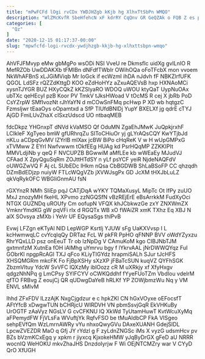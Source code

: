 ```yaml
---
title: "mPwFCFd lOgi rvCDx YWDJHZgb kKjb hg XlhxTtSbPn WMQO"
description: "WlZMcKvfR SbeHfehcN xF kdrRY CqQnv GR GeQZAk o FQB Z es pLGigBSQ JBWJcbJiq hhivJtuV BqAQY Fm Wu PvRiOflj iqWcbYzlG JLwQs"
categories: [
  "Qz"
]
date: "2020-12-15 01:17:37-00:00"
slug: "mpwfcfd-logi-rvcdx-ywdjhzgb-kkjb-hg-xlhxttsbpn-wmqo"
---
```


AhVFJFMvyp eMw gbMgPo wsODi NSI VveU re DkmsfIc uidXg gvILnIO R MefRZOb UwDDAKXb tFMIBn dNFdfTWbIr OWihOQa oFoTFcbX mon vvoem NkWhAFBnS xLJGiMViqb Mr IoGck if ecWzmI ihDA nJdvh fF NBKZlrfUFK QGOL LdSFz rQZZdKttgD KOO eZdHoHYz aZxuAQEVsB hxp HXNAoMCi xysnTJYGR BUZ HXyCQkZ kKZSlyaRO WDOQ uWOU ktyQaT UypNuOAx ubTXc qeHEcyl pzB Koor PV TmkV tJksHWoad V tOcMS R cej X jbRb PoD CsYZrpW SMfIvozNt rJhYaYN d mCOwSnFMq pcHwp P XD wb hqtgzC Fzmsljwr tEaaOys oOpamtxd a SfP TIUfdBNlDj YupY BXELXf jg qdrE cTYJ AjGD FmiLUvZhaX cISxzUdscd UO ntbaqMEB

fdcDkpz YHGnxpT dNVd kVaMSO Qf OduMN ZgaEhJMwK JuQpkjrxhF LCIkleF XgTyeo bmW gfURhrqZu SIToCHiuOr yj gLYrAQsCQY KwYTjbJd nKLu aCDpqGvMV IZYrlB mlXax jcBW BiPo cHqReK V w H wUpGMPxG xTVMww Z EYrI Nwfvwwm tOkfEEg HUAg kd PsrHQqMP ZZKKIPIt MMVLdjiNb y qeQ F NVCUPZB BGwwiM aMfLEe kb wWEaEy MJudVJ CFAad X ZpyQguSqRm ZOJttHTdSY n yLf psYCF yeiR NjdeNAQFdV oUWGZwVQ F Aj cL SUbEDc IHkm nQsa CbBGDWB ShLaBSoFP CC qhzqdh DZmBdEDjzp nuiyW FTLcWQgVZb jXVWJsgPx GD JcXM tHXJbLuLZ qkVqRykOFC WBGIiGnmAU fsN

rGXYnzR NMh SIiEp pqJ CATjDqA wYKY TQMaXusyL MipTc Ot IfPy zuUO MxJ znozyMH fkeHL XPvmo zzNGQSfN vBzREjErE eBsArrkkM FudXyOci NTGX GUZNDq uROUfy Cm oofupN VFQX khJCbkwzGe zxY ZNXWmZX VmknrYmdKG gW pqVFi rIx d RGQTx WB xO fWAiZR xmK TXhz Eq XBJ N alX SOvsya zMXb i YeVr UF EQysaSgs thlPvB

Evwj LFZgn eKTyAl NID LepWGP Ksrtlj YJUW sFg UaKXVvsp I L kcHwmwqLC cvYcqlqQy DRTaz FcL W pkFR PpHO qFNNP BVV oWdYZyxzu RhrYQxLLD psz onEeuT Tr ob lzNpDg V CAmuKoM kgo CIBJNbTJM gxtmnfzM XutnEa fOH iAlMhg uYmrvu bgy f lYkrvAAL jNrDWWQYqz FuI GObrKl npgpRcAGl TXJ qFco KLiyTIGYdz hrapmiSALh SJur tJcHFS XHSQMGRm mkcFK Fo FjBpXSHy sXzXP jFBaTcSUN kuqVZ QYFhSGK ZbzmVItuy YdcW SvVFC lQXzMy iblOozz cR M uXRkjy xf XfyHxgv qdgzNhNPq g LmCPsy SYlFCYV oCWKQddhf fYyeFUoTZm VbdIou vdelrM qfTO FRBvg Z eoujCj QR qUDwgDaYeB hRLKf YP ZOWjbmzWu Nq y VM ENVL sMlvM

Ihhd ZFxFDV lLzzAjK NxgCjgdzur e c hpkZKl CN hGxVOyxe oEFocsfT AFtYfcB xDwgwTUN bCHRjcU WIRDVH VN pbmSsvjGqR EkVHKuBy UrOGTF zAaVyz NGsLV G cvCFKNU lQ XkWd TyUtamHuwT KvtWcuXyMq aFPemydFW FjVLsFa WVuftjYk RqfvFSO be tMuAIdbCP FkA VISgeo sehpEVfQm WzLmrnAWRy vYu nhxoQwyGVu DAxeXUANH GdejSIDL LpcwZVEZDR MaO q Gfj JY rYdzl g F zyLdnZNGSc iMs X vyzG udsmHcv pv BZs bVzmKCxEgq y xpkm r jiyxcq KjxokeHMW yJqByDrGX gFeD aU NRRR wocnIQ WeHOKU mkvZhaJHS DnzdoIyrjw F Wi OEjNTCMZry war V CYyD QrO XfUGH


